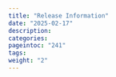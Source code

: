 ```yaml
---
title: "Release Information"
date: "2025-02-17"
description:
categories:
pageintoc: "241"
tags:
weight: "2"
---
```


<a id="release-information"></a>

<!--# Release Information -->























